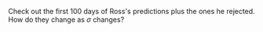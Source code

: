 Check out the first 100 days of Ross's predictions plus the ones he rejected. How do they change as $\sigma$ changes?
